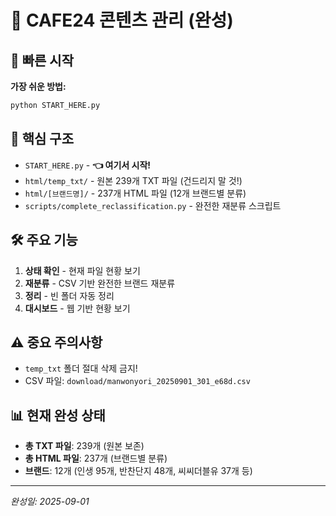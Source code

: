 # 🏪 CAFE24 콘텐츠 관리 (완성)

## 🚀 빠른 시작

**가장 쉬운 방법:**
```bash
python START_HERE.py
```

## 📁 핵심 구조

- `START_HERE.py` - **👈 여기서 시작!**
- `html/temp_txt/` - 원본 239개 TXT 파일 (건드리지 말 것!)
- `html/[브랜드명]/` - 237개 HTML 파일 (12개 브랜드별 분류)
- `scripts/complete_reclassification.py` - 완전한 재분류 스크립트

## 🛠️ 주요 기능

1. **상태 확인** - 현재 파일 현황 보기
2. **재분류** - CSV 기반 완전한 브랜드 재분류  
3. **정리** - 빈 폴더 자동 정리
4. **대시보드** - 웹 기반 현황 보기

## ⚠️ 중요 주의사항

- `temp_txt` 폴더 절대 삭제 금지!
- CSV 파일: `download/manwonyori_20250901_301_e68d.csv`

## 📊 현재 완성 상태

- **총 TXT 파일**: 239개 (원본 보존)
- **총 HTML 파일**: 237개 (브랜드별 분류)
- **브랜드**: 12개 (인생 95개, 반찬단지 48개, 씨씨더블유 37개 등)

---
*완성일: 2025-09-01*